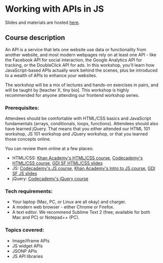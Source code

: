 # Working with APIs in JS

Slides and materials are hosted [here](http://gdisf-js-apis.appspot.com/).

## Course description

An API is a service that lets one website use data or functionality from another website, and most modern webpages rely on at least one API - like the Facebook API for social interaction, the Google Analytics API for tracking, or the DoubleClick API for ads. In this workshop, you'll learn how JavaScript-based APIs actually work behind the scenes, plus be introduced to a wealth of APIs to enhance your websites. 

The workshop will be a mix of lectures and hands-on exercises in pairs, and will be taught by [teacher X, tiny bio]. This workshop is highly recommended for anyone attending our frontend workshop series.

### Prerequisites:

Attendees should be comfortable with HTML/CSS basics and JavaScript fundamentals (arrays, conditionals, loops, functions). Attendees should also have learned jQuery. That means that you either attended our HTML 101 workshop, JS 101 workshop and JQuery workshop, or that you learned those concepts online. 

You can review them online at a few places:
* HTML/CSS: [Khan Academy's HTML/CSS course](https://khanacademy.org/html-css), [Codecademy's HTML/CSS course](https://www.codecademy.com/tracks/web), [GDI SF HTML/CSS slides](http://teaching-materials.org/htmlcss-1day)
* JS: [Codecademy's JS course](https://www.codecademy.com/tracks/javascript), [Khan Academy's Intro to JS course](https://khanacademy.org/programming),  [GDI SF JS slides](http://teaching-materials.org/javascript)
* jQuery: [Codecademy's jQuery course](https://www.codecademy.com/tracks/jquery)

### Tech requirements:

* Your laptop (Mac, PC, or Linux are all okay) and charger.
* A modern web browser - either Chrome or Firefox. 
* A text editor. We recommend Sublime Text 2 (free; available for both Mac and PC) or Notepad++ (PC).

### Topics covered:

* Image/iframe APIs
* JS widget APIs
* JSONP APIs
* JS API libraries